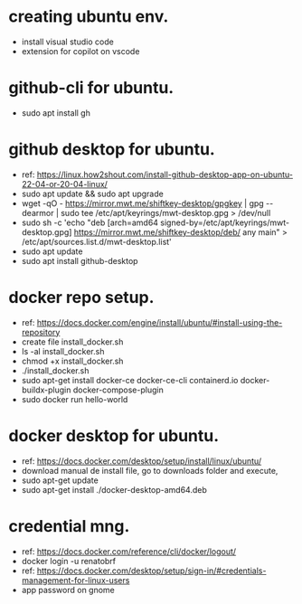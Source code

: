 # creating ubuntu env.
- install visual studio code
- extension for copilot on vscode

# github-cli for ubuntu.
- sudo apt install gh

# github desktop for ubuntu.
- ref: https://linux.how2shout.com/install-github-desktop-app-on-ubuntu-22-04-or-20-04-linux/
- sudo apt update && sudo apt upgrade
- wget -qO - https://mirror.mwt.me/shiftkey-desktop/gpgkey | gpg --dearmor | sudo tee /etc/apt/keyrings/mwt-desktop.gpg > /dev/null
- sudo sh -c 'echo "deb [arch=amd64 signed-by=/etc/apt/keyrings/mwt-desktop.gpg] https://mirror.mwt.me/shiftkey-desktop/deb/ any main" > /etc/apt/sources.list.d/mwt-desktop.list'
- sudo apt update
- sudo apt install github-desktop

# docker repo setup.
- ref: https://docs.docker.com/engine/install/ubuntu/#install-using-the-repository
- create file install_docker.sh
- ls -al install_docker.sh
- chmod +x install_docker.sh
- ./install_docker.sh
- sudo apt-get install docker-ce docker-ce-cli containerd.io docker-buildx-plugin docker-compose-plugin
- sudo docker run hello-world

# docker desktop for ubuntu.
- ref: https://docs.docker.com/desktop/setup/install/linux/ubuntu/
- download manual de install file, go to downloads folder and execute,
- sudo apt-get update
- sudo apt-get install ./docker-desktop-amd64.deb

# credential mng.
- ref: https://docs.docker.com/reference/cli/docker/logout/
- docker login -u renatobrf
- ref: https://docs.docker.com/desktop/setup/sign-in/#credentials-management-for-linux-users
- app password on gnome
